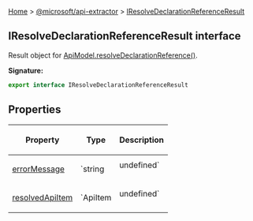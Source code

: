 [Home](./index) &gt; [@microsoft/api-extractor](./api-extractor.md) &gt; [IResolveDeclarationReferenceResult](./api-extractor.iresolvedeclarationreferenceresult.md)

## IResolveDeclarationReferenceResult interface

Result object for [ApiModel.resolveDeclarationReference()](./api-extractor.apimodel.resolvedeclarationreference.md)<!-- -->.

<b>Signature:</b>

```typescript
export interface IResolveDeclarationReferenceResult 
```

## Properties

|  <p>Property</p> | <p>Type</p> | <p>Description</p> |
|  --- | --- | --- |
|  <p>[errorMessage](./api-extractor.iresolvedeclarationreferenceresult.errormessage.md)</p> | <p>`string | undefined`</p> | <p>If resolvedApiItem is undefined, then this will always contain an error message explaining why the resolution failed.</p> |
|  <p>[resolvedApiItem](./api-extractor.iresolvedeclarationreferenceresult.resolvedapiitem.md)</p> | <p>`ApiItem | undefined`</p> | <p>The referenced ApiItem, if the declaration reference could be resolved.</p> |


